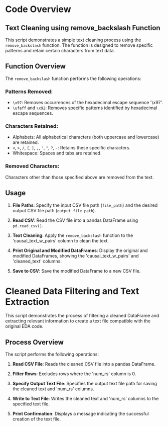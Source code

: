 # Code Overview

## Text Cleaning using remove_backslash Function

This script demonstrates a simple text cleaning process using the `remove_backslash` function. The function is designed to remove specific patterns and retain certain characters from text data.

## Function Overview

The `remove_backslash` function performs the following operations:

### Patterns Removed:

- `\x97`: Removes occurrences of the hexadecimal escape sequence '\x97'.
- `\ufeff` and `\x92`: Removes specific patterns identified by hexadecimal escape sequences.

### Characters Retained:

- Alphabets: All alphabetical characters (both uppercase and lowercase) are retained.
- `<`, `>`, `/`, `[`, `]`, `,`, `'`, `"`, `?`, `-`: Retains these specific characters.
- Whitespace: Spaces and tabs are retained.

### Removed Characters:

Characters other than those specified above are removed from the text.

## Usage

1. **File Paths**: Specify the input CSV file path (`file_path`) and the desired output CSV file path (`output_file_path`).

2. **Read CSV**: Read the CSV file into a pandas DataFrame using `pd.read_csv()`.

3. **Text Cleaning**: Apply the `remove_backslash` function to the 'causal_text_w_pairs' column to clean the text.

4. **Print Original and Modified DataFrames**: Display the original and modified DataFrames, showing the 'causal_text_w_pairs' and 'cleaned_text' columns.

5. **Save to CSV**: Save the modified DataFrame to a new CSV file.


# Cleaned Data Filtering and Text Extraction

This script demonstrates the process of filtering a cleaned DataFrame and extracting relevant information to create a text file compatible with the original EDA code.

## Process Overview

The script performs the following operations:

1. **Read CSV File**: Reads the cleaned CSV file into a pandas DataFrame.

2. **Filter Rows**: Excludes rows where the 'num_rs' column is 0.

3. **Specify Output Text File**: Specifies the output text file path for saving the cleaned text and 'num_rs' columns.

4. **Write to Text File**: Writes the cleaned text and 'num_rs' columns to the specified text file.

5. **Print Confirmation**: Displays a message indicating the successful creation of the text file.
